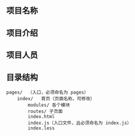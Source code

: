## 项目名称

## 项目介绍

## 项目人员

## 目录结构

```
pages/  （入口，必须命名为 pages）
	index/   首页（页面名称，可修改）
		modules/ 各个模块
		routes/ 子页面
		index.html
		index.js（入口文件，且必须命名为 index.js）
		index.less
```
